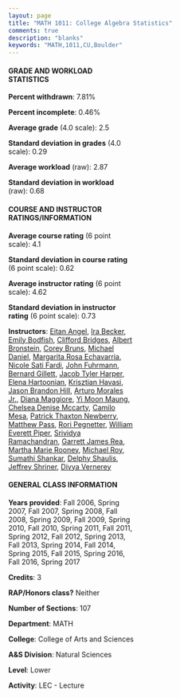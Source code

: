 ```yaml
---
layout: page
title: "MATH 1011: College Algebra Statistics"
comments: true
description: "blanks"
keywords: "MATH,1011,CU,Boulder"
---
```

<head>
<script src="https://ajax.googleapis.com/ajax/libs/jquery/2.1.3/jquery.min.js"></script>
<script src="https://dl.dropboxusercontent.com/s/pc42nxpaw1ea4o9/highcharts.js?dl=0"></script>
<!-- <script src="../assets/js/highcharts.js"></script> -->
<style type="text/css">@font-face {
	font-family: "Bebas Neue";
	src: url(https://www.filehosting.org/file/details/544349/BebasNeue Regular.otf) format("opentype");
	}
	h1.Bebas { 
		font-family: "Bebas Neue", Verdana, Tahoma;
	}
</style>
</head>
<body>
	<div id="container" style="float: right; width: 45%; height: 88%; margin-left: 2.5%; margin-right: 2.5%;"></div>
	<script language="JavaScript">
		$(document).ready(function() {
		var chart = {type: 'column'};
		var title = {text: 'Grade Distribution'};
		var xAxis = {categories: ['A','B','C','D','F'],crosshair: true};
		var yAxis = {min: 0,title: {text: 'Percentage'}};
		var tooltip = {headerFormat: '<center><b><span style="font-size:20px">{point.key}</span></b></center>',
		               pointFormat: '<td style="padding:0"><b>{point.y:.1f}%</b></td>',
		               footerFormat: '</table>',shared: true,useHTML: true};
		var plotOptions = {column: {pointPadding: 0.0,borderWidth: 0}};  
		var credits = {enabled: false};var series= [{name: 'Percent',data: [23.06,33.28,25.05,9.75,8.86,]}];
		var json = {};
		json.chart = chart;
		json.title = title;
		json.tooltip = tooltip;
		json.xAxis = xAxis;
		json.yAxis = yAxis;  
		json.series = series;
		json.plotOptions = plotOptions;  
		json.credits = credits;
		$('#container').highcharts(json);
	});
	</script>
</body>
			   
#### GRADE AND WORKLOAD STATISTICS

**Percent withdrawn**: 7.81%

**Percent incomplete**: 0.46%

**Average grade** (4.0 scale): 2.5

**Standard deviation in grades** (4.0 scale): 0.29

**Average workload** (raw): 2.87

**Standard deviation in workload** (raw): 0.68

#### COURSE AND INSTRUCTOR RATINGS/INFORMATION

**Average course rating** (6 point scale): 4.1

**Standard deviation in course rating** (6 point scale): 0.62

**Average instructor rating** (6 point scale): 4.62

**Standard deviation in instructor rating** (6 point scale): 0.73

**Instructors**: <a href='../../instructors/Eitan_Angel'>Eitan Angel</a>, <a href='../../instructors/Ira_Becker'>Ira Becker</a>, <a href='../../instructors/Emily_Bodfish'>Emily Bodfish</a>, <a href='../../instructors/Clifford_Bridges'>Clifford Bridges</a>, <a href='../../instructors/Albert_Bronstein'>Albert Bronstein</a>, <a href='../../instructors/Corey_Bruns'>Corey Bruns</a>, <a href='../../instructors/Michael_Daniel'>Michael Daniel</a>, <a href='../../instructors/Margarita_Rosa_Echavarria'>Margarita Rosa Echavarria</a>, <a href='../../instructors/Nicole_Sati_Fardi'>Nicole Sati Fardi</a>, <a href='../../instructors/John_Fuhrmann'>John Fuhrmann</a>, <a href='../../instructors/Bernard_Gillett'>Bernard Gillett</a>, <a href='../../instructors/Jacob_Tyler_Harper'>Jacob Tyler Harper</a>, <a href='../../instructors/Elena_Hartoonian'>Elena Hartoonian</a>, <a href='../../instructors/Krisztian_Havasi'>Krisztian Havasi</a>, <a href='../../instructors/Jason_Brandon_Hill'>Jason Brandon Hill</a>, <a href='../../instructors/Arturo_Morales_Jr.'>Arturo Morales Jr.</a>, <a href='../../instructors/Diana_Maggiore'>Diana Maggiore</a>, <a href='../../instructors/Yi_Moon_Maung'>Yi Moon Maung</a>, <a href='../../instructors/Chelsea_Denise_Mccarty'>Chelsea Denise Mccarty</a>, <a href='../../instructors/Camilo_Mesa'>Camilo Mesa</a>, <a href='../../instructors/Patrick_Thaxton_Newberry'>Patrick Thaxton Newberry</a>, <a href='../../instructors/Matthew_Pass'>Matthew Pass</a>, <a href='../../instructors/Rori_Pegnetter'>Rori Pegnetter</a>, <a href='../../instructors/William_Everett_Piper'>William Everett Piper</a>, <a href='../../instructors/Srividya_Ramachandran'>Srividya Ramachandran</a>, <a href='../../instructors/Garrett_James_Rea'>Garrett James Rea</a>, <a href='../../instructors/Martha_Marie_Rooney'>Martha Marie Rooney</a>, <a href='../../instructors/Michael_Roy'>Michael Roy</a>, <a href='../../instructors/Sumathi_Shankar'>Sumathi Shankar</a>, <a href='../../instructors/Delphy_Shaulis'>Delphy Shaulis</a>, <a href='../../instructors/Jeffrey_Shriner'>Jeffrey Shriner</a>, <a href='../../instructors/Divya_Vernerey'>Divya Vernerey</a>

#### GENERAL CLASS INFORMATION

**Years provided**: Fall 2006, Spring 2007, Fall 2007, Spring 2008, Fall 2008, Spring 2009, Fall 2009, Spring 2010, Fall 2010, Spring 2011, Fall 2011, Spring 2012, Fall 2012, Spring 2013, Fall 2013, Spring 2014, Fall 2014, Spring 2015, Fall 2015, Spring 2016, Fall 2016, Spring 2017

**Credits**: 3

**RAP/Honors class?** Neither

**Number of Sections**: 107

**Department**: MATH

**College**: College of Arts and Sciences

**A&S Division**: Natural Sciences

**Level**: Lower

**Activity**: LEC - Lecture
